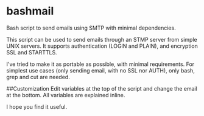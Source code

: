 # bashmail
Bash script to send emails using SMTP with minimal dependencies.

This script can be used to send emails through an STMP server from 
simple UNIX servers. It supports authentication (LOGIN and PLAIN), 
and encryption SSL and STARTTLS. 

I've tried to make it as portable as possible, with minimal requirements.
For simplest use cases (only sending email, with no SSL nor AUTH), only
bash, grep and cut are needed. 

##Customization
Edit variables at the top of the script and change the email at the bottom. 
All variables are explained inline. 

I hope you find it useful. 
